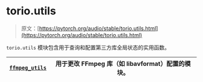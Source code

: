 # torio.utils

> 原文：[https://pytorch.org/audio/stable/torio.utils.html](https://pytorch.org/audio/stable/torio.utils.html)

`torio.utils` 模块包含用于查询和配置第三方库全局状态的实用函数。

| [`ffmpeg_utils`](generated/torio.utils.ffmpeg_utils.html#module-torio.utils.ffmpeg_utils "torio.utils.ffmpeg_utils") | 用于更改 FFmpeg 库（如 libavformat）配置的模块。  |
| --- | --- |
